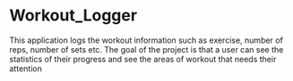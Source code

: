 # Workout_Logger
This application logs the workout information such as exercise, number of reps, number of sets etc. The goal of the project is that a user can see the statistics of their progress and see the areas of workout that needs their attention
